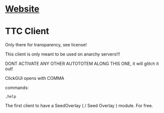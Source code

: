 # [Website](https://tudbut.de:83#ttc)

TTC Client
==========

Only there for transparency, see license!

This client is only meant to be used on anarchy servers!!!

DONT ACTIVATE ANY OTHER AUTOTOTEM ALONG THIS ONE, it will glitch it out!

ClickGUI opens with COMMA

commands:

`,help` 


The first client to have a SeedOverlay ( / Seed Overlay ) module. For free.

